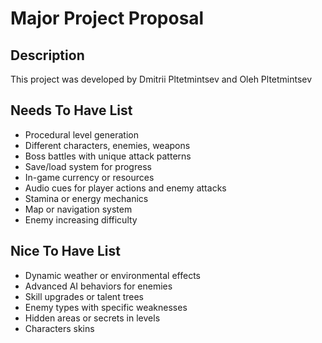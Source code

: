 # Major Project Proposal

## Description
This project was developed by Dmitrii Pltetmintsev and Oleh Pltetmintsev

## Needs To Have List
 - Procedural level generation 
 - Different characters, enemies, weapons
 - Boss battles with unique attack patterns
 - Save/load system for progress
 - In-game currency or resources
 - Audio cues for player actions and enemy attacks
 - Stamina or energy mechanics
 - Map or navigation system
 - Enemy increasing difficulty

## Nice To Have List
 - Dynamic weather or environmental effects
 - Advanced AI behaviors for enemies
 - Skill upgrades or talent trees
 - Enemy types with specific weaknesses
 - Hidden areas or secrets in levels
 - Characters skins